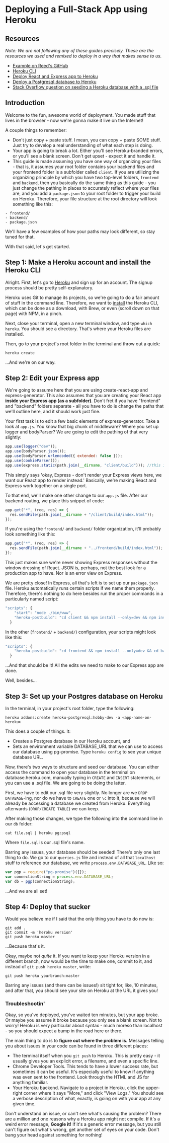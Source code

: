 # Deploying a Full-Stack App using Heroku

## Resources

_Note: We are not following any of these guides precisely. These are the resources we used and remixed to deploy in a way that makes sense to us._

- [Example on Reed's GitHub](https://github.com/crymall/react-aws-image-example)
- [Heroku CLI](https://devcenter.heroku.com/articles/heroku-cli)
- [Deploy React and Express app to Heroku](https://daveceddia.com/deploy-react-express-app-heroku/)
- [Deploy a Postgresql database to Heroku](https://medium.com/@HalahSalih/how-to-deploy-an-express-app-to-heroku-with-postgresql-database-using-git-266e100d59ff)
- [Stack Overflow question on seeding a Heroku database with a .sql file](https://stackoverflow.com/questions/15237366/how-to-execute-a-sql-script-on-heroku)

## Introduction

Welcome to the fun, awesome world of deployment. You made stuff that lives in the browser - now we're gonna make it live on the Internet!

A couple things to remember:

- Don't just copy + paste stuff. I mean, you can copy + paste SOME stuff. Just try to develop a real understanding of what each step is doing.
- Your app is going to break a lot. Either you'll see Heroku-branded errors, or you'll see a blank screen. Don't get upset - expect it and handle it.
- This guide is made assuming you have one way of organizing your files - that is, it assumes your root folder contains your backend files and your frontend folder is a subfolder called `client`. If you are utilizing the organizing principle by which you have two top-level folders, `frontend` and `backend`, then you basically do the same thing as this guide - you just change the pathing in places to accurately reflect where your files are, and you add a `package.json` to your root folder to trigger your build on Heroku. Therefore, your file structure at the root directory will look something like this:

```
- frontend/
- backend/
- package.json
```

We'll have a few examples of how your paths may look different, so stay tuned for that.

With that said, let's get started.

## Step 1: Make a Heroku account and install the Heroku CLI

Alright. First, let's go to [Heroku](https://www.heroku.com/) and sign up for an account. The signup process should be pretty self-explanatory.

Heroku uses Git to manage its projects, so we're going to do a fair amount of stuff in the command line. Therefore, we want to [install](https://devcenter.heroku.com/articles/heroku-cli) the Heroku CLI, which can be done as a download, with Brew, or even (scroll down on that page) with NPM, in a pinch.

Next, close your terminal, open a new terminal window, and type `which heroku`. You should see a directory. That's where your Heroku files are installed.

Then, go to your project's root folder in the terminal and throw out a quick:

```
heroku create
```

...And we're on our way.

## Step 2: Edit your Express app

We're going to assume here that you are using create-react-app and express-generator. This also assumes that you are creating your React app **inside your Express app (as a subfolder)**. Don't fret if you have "frontend" and "backend" folders separate - all you have to do is change the paths that we'll outline here, and it should work just fine.

Your first task is to edit a few basic elements of express-generator. Take a look at `app.js`. You know that big chunk of middleware? Where you set up logger and bodyParser? We are going to edit the pathing of that very slightly:

```js
app.use(logger("dev"));
app.use(bodyParser.json());
app.use(bodyParser.urlencoded({ extended: false }));
app.use(cookieParser());
app.use(express.static(path.join(__dirname, "client/build"))); //this is the only thing that's different - 'client/build'
```

This simply says 'okay, Express - don't render your Express views here, we want our React app to render instead.' Basically, we're making React and Express work together on a single port.

To that end, we'll make one other change to our `app.js` file. After our backend routing, we place this snippet of code:

```js
app.get("*", (req, res) => {
  res.sendFile(path.join(__dirname + "/client/build/index.html"));
});
```

If you're using the `frontend/` and `backend/` folder organization, it'll probably look something like this:

```js
app.get("*", (req, res) => {
  res.sendFile(path.join(__dirname + "../frontend/build/index.html"));
});
```

This just makes sure we're never showing Express responses without the window dressing of React. JSON is, perhaps, not the best look for a production app to have. Nor is an error view on Express.

We are pretty close! In Express, all that's left is to set up our `package.json` file. Heroku automatically runs certain scripts if we name them properly. Therefore, there's nothing to do here besides run the proper commands in a particularly named script:

```js
"scripts": {
    "start": "node ./bin/www",
    "heroku-postbuild": "cd client && npm install --only=dev && npm install && npm run build"
  }
```

In the other (`frontend/` + `backend/`) configuration, your scripts might look like this:

```js
"scripts": {
    "heroku-postbuild": "cd frontend && npm install --only=dev && cd backend && npm install && npm run build"
  }
```

...And that should be it! All the edits we need to make to our Express app are done.

Well, besides...

## Step 3: Set up your Postgres database on Heroku

In the terminal, in your project's root folder, type the following:

```
heroku addons:create heroku-postgresql:hobby-dev -a <app-name-on-heroku>
```

This does a couple of things. It:

- Creates a Postgres database in our Heroku account, and
- Sets an environment variable DATABASE_URL that we can use to access our database using pg-promise. Type `heroku config` to see your unique database URL.

Now, there's two ways to structure and seed our database. You can either access the command to open your database in the terminal on database.heroku.com, manually typing in `CREATE` and `INSERT` statements, or you can use a .sql file. We are going to be doing the latter.

First, we have to edit our .sql file very slightly. No longer are we `DROP DATABASE`-ing, nor do we have to `CREATE` one or `\c` into it, because we will already be accessing a database we created from Heroku. Everything afterwards (`DROP/CREATE TABLE`) we can keep.

After making those changes, we type the following into the command line in our `db` folder:

```
cat file.sql | heroku pg:psql
```

Where `file.sql` is our .sql file's name.

Barring any issues, your database should be seeded! There's only one last thing to do. We go to our `queries.js` file and instead of all that `localhost` stuff to reference our database, we write `process.env.DATABASE_URL`. Like so:

```js
var pgp = require("pg-promise")({});
var connectionString = process.env.DATABASE_URL;
var db = pgp(connectionString);
```

...And we are all set!

## Step 4: Deploy that sucker

Would you believe me if I said that the only thing you have to do now is:

```
git add .
git commit -m 'heroku version'
git push heroku master
```

...Because that's it.

Okay, maybe not _quite_ it. If you want to keep your Heroku version in a different branch, now would be the time to make one, commit to it, and instead of `git push heroku master`, write:

```
git push heroku yourbranch:master
```

Barring any issues (and there can be issues!) sit tight for, like, 10 minutes, and after that, you should see your site on Heroku at the URL it gives you!

### Troubleshootin'

Okay, so you've deployed, you've waited ten minutes, but your app broke. Or maybe you assume it broke because you only see a blank screen. Not to worry! Heroku is very particular about syntax - much moreso than localhost - so you should expect a bump in the road here or there.

The main thing to do is to **figure out where the problem is.** Messages telling you about issues in your code can be found in three different places:

- The terminal itself when you `git push` to Heroku. This is pretty easy - it usually gives you an explicit error, a filename, and even a specific line.
- Chrome Developer Tools. This tends to have a lower success rate, but sometimes it can be useful. It's especially useful to know if anything was even sent to the frontend. Look through the HTML and JS for anything familiar.
- Your Heroku backend. Navigate to a project in Heroku, click the upper-right corner where it says "More," and click "View Logs." You should see a verbose description of what, exactly, is going on with your app at any given time.

Don't understand an issue, or can't see what's causing the problem? There are a million and one reasons why a Heroku app might not compile. If it's a weird error message, **Google it!** If it's a generic error message, but you still can't figure out what's wrong, get another set of eyes on your code. Don't bang your head against something for nothing!

